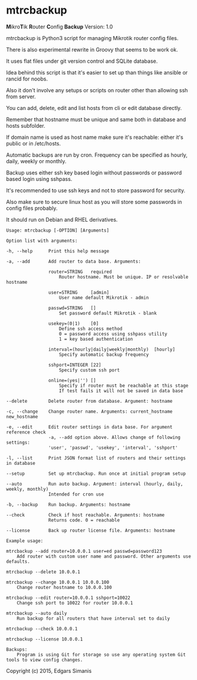 # mtrcbackup
**M**ikro**T**ik **R**outer **C**onfig **Backup**  Version: 1.0

mtrcbackup is Python3 script for managing Mikrotik router config files.

There is also experimental rewrite in Groovy that seems to be work ok.

It uses flat files under git version control and SQLite database.

Idea behind this script is that it's easier to set up than things like ansible or rancid for noobs.

Also it don't involve any setups or scripts on router other than allowing ssh from server.

You can add, delete, edit and list hosts from cli or edit database directly. 

Remember that hostname must be unique and same both in database and hosts subfolder.

If domain name is used as host name make sure it's reachable: either it's public or in /etc/hosts.

Automatic backups are run by cron. Frequency can be specified as hourly, daily, weekly or monthly.

Backup uses either ssh key based login without passwords or password based login using sshpass.

It's recommended to use ssh keys and not to store password for security.

Also make sure to secure linux host as you will store some passwords in config files probably.

It should run on Debian and RHEL derivatives.

```
Usage: mtrcbackup [-OPTION] [Arguments]

Option list with arguments:

-h, --help		Print this help message

-a, --add		Add router to data base. Arguments:

				router=STRING	required
					Router hostname. Must be unique. IP or resolvable hostname

				user=STRING		[admin]
					User name default Mikrotik - admin

				passwd=STRING	[]
					Set password default Mikrotik - blank

				usekey=(0|1)	[0]
					Define ssh access method
					0 = password access using sshpass utility
					1 = key based authentication

				interval=(hourly|daily|weekly|monthly)	[hourly]
					Specify automatic backup frequency

				sshport=INTEGER	[22]
					Specify custom ssh port

				online=(yes|'')	[]
					Specify if router must be reachable at this stage
					If test fails it will not be saved in data base 

--delete		Delete router from database. Argument: hostname

-c, --change	Change router name. Arguments: current_hostname new_hostname

-e, --edit		Edit router settings in data base. For argument reference check
				-a, --add option above. Allows change of following settings:
				'user', 'passwd', 'usekey', 'interval', 'sshport'

-l, --list		Print JSON format list of routers and their settings in database

--setup			Set up mtrcbackup. Run once at initial program setup

--auto			Run auto backup. Argument: interval (hourly, daily, weekly, monthly)
				Intended for cron use 

-b, --backup	Run backup. Arguments: hostname

--check			Check if host reachable. Arguments: hostname
				Returns code. 0 = reachable

--license		Back up router license file. Arguments: hostname

Example usage:

mtrcbackup --add router=10.0.0.1 user=ed passwd=password123
	Add router with custom user name and password. Other arguments use defaults.

mtrcbackup --delete 10.0.0.1

mtrcbackup --change 10.0.0.1 10.0.0.100
	Change router hostname to 10.0.0.100

mtrcbackup --edit router=10.0.0.1 sshport=10022
	Change ssh port to 10022 for router 10.0.0.1

mtrcbackup --auto daily
	Run backup for all routers that have interval set to daily

mtrcbackup --check 10.0.0.1

mtrcbackup --license 10.0.0.1

Backups:
	Program is using Git for storage so use any operating system Git tools to view config changes. 
```

Copyright (c) 2015, Edgars Simanis
